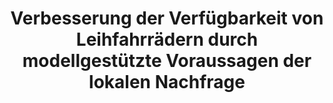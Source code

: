 ---
id: avacitybike
title: "Verbesserung der Verfügbarkeit von Leihfahrrädern durch modellgestützte Voraussagen der lokalen Nachfrage"
title_project: "Verbesserung der Verfügbarkeit von Leihfahrrädern durch modellgestützte Voraussagen der lokalen Nachfrage"
title_short: "Ava-Citybike"
period: "Okt 22 – Sep 23 (12 Monate)" 
round: "1"
lecture2go: "64230"
uhh_url: "https://www.hcl.uni-hamburg.de/ddlitlab/data-literacy-studierendenprojekte/erste-foerderrunde/avacitybike.html"
students: "Sebastian Rühmann, Radmila Khramtseva"
mentor: "Prof. Dr. Janick Edinger"
text: |
    Im Projekt Available Citybikes (Ava-Citybike) wollen wir die Verfügbarkeit von Leihfahrrädern mit Hilfe von künstlicher Intelligenz verbessern. Dafür entwickeln wir ein neuronales Netzwerk, dass die lokale Nachfrage an Leihfahrradstationen prognostiziert. Mit diesem Wissen streben wir mehrere Ziele an. 

    Einerseits geht es uns darum Nutzer:innen zu befähigen Leihfahrräder als zuverlässiges Verkehrsmittel im Alltag zu verwenden. Aufgrund von lokalen Nachfragespitzen sind aktuell Leihfahrräder an einigen Stationen zeitweise nicht verfügbar. Das ist ein großes Problem, da Nutzer:innen alltäglich bei dem Weg zur Arbeit, zur Universität oder zu einem Freizeitevent auf die Verfügbarkeit von Leihfahrrädern angewiesen sind. Deshalb werden wir durch die prognostizierte Nachfrage Nutzer:innen ermöglichen, vorausschauend mit der Verfügbarkeit von Leihfahrrädern zu planen.  

    Andererseits richtet sich unser Angebot an Anbieter von Leihfahrrädern. Diese können die prognostizierte Nachfrage von Leihfahrrädern dafür nutzen Leihfahrräder im Netzwerk der Stationen zu distribuieren. Durch Distribution von Leihfahrrädern können lokale Engpässe an Leihfahrrädern zwischen Stationen ausgeglichen werden. Auch das ist ein wichtiger Faktor, um langfristig die Verfügbarkeit von Leihfahrrädern an allen Stationen zu steigern.

    In diesem Projekt freuen wir uns darauf, interdisziplinär in den Themenfeldern der Mobilität, Informatik und Psychologie zu arbeiten. Dass es für unser Projekt viel Sinn ergibt interdisziplinär zu arbeiten wird deutlich, wenn wir uns folgend den Projektplan anschauen.

    In der ersten Phase des Projekts werden wir die zahlreichen Faktoren, die die Nachfrage von Leihfahrrädern beeinflussen, analysieren und die relevantesten für die Entwicklung unserer Prognose in Betracht ziehen. Beispielhaft zu nennende Faktoren sind Tageszeit, Wetter, lokale Veranstaltungen und Verkehrslage.

    Für die Analyse planen wir drei komplementierende Methoden einzusetzen:
  
    - Es ist davon auszugehen, dass relevante Faktoren in der Vergangenheit auch gute Aussagekraft über die Nachfrage in der Zukunft haben werden. Deswegen planen wir eine statistische Abhängigkeitsanalyse zwischen dem Datensatz der Stadtrad-Nutzung in den letzten 5 Jahren und den anderen Faktoren. Die Abhängigkeitsanalyse bestimmt, wie stark die Korrelation der einzelnen Faktoren auf die Nachfrage von Stadträdern war. In anderen Worten, wie wichtig der jeweilige Faktor für die Nachfrage war. Das ermöglicht uns eine statistische Aussage über relevante Faktoren auch für unsere Prognose zu geben. 
    - Zweitens planen wir Interviews mit Mitarbeiter:innen des regionalen Leihfahrrad-Anbieters Stadtrad zu führen. In den Interviews wollen wir insbesondere herausfinden, welche Methoden und Technologien Stadtrad aktuell bereits einsetzt, um die Verfügbarkeit von Leihfahrrädern zu verbessern. 
    - Drittens planen wir eine Nutzer:innen-Studie durchzuführen. Diese Studie hat das Ziel ein besseres Verständnis über den Nutzungszusammenhang von Leihfahrrädern zu erlangen. Beispielhaft interessiert uns für die Entwicklung einer zuverlässigen Prognose, wie häufig Stadtrad-Nutzer:innen das Angebot nutzen, für welchen Zweck und wie Nutzer:innen den Weg zum Reiseziel planen.

    In der nächsten Phase werden wir das neuronale Netz auf Basis der ausgewählten relevanten Faktoren entwerfen und implementieren. Folgend trainieren wir das neuronale Netz mit Hilfe des Datensatz des Urban Data Hubs. In einem iterativen Prozess optimieren und trainieren wir das neuronale Netz, um schlussendlich bei bestmöglicher Genauigkeit Aussagen über die Nachfrage der Leihfahrräder je Station unter Berücksichtigung der relevanten Faktoren ausgegeben zu bekommen.

    In der abschließenden Phase beschäftigen wir uns mit der Implementation des neuronalen Netzes in einen oder mehrere Use-Case(s). Im Projektzeitraum der nächsten 12 Monate werden wir abwägen welche Implementation umsetzbar, sinnstiftend und zielführend sind. Die Eruierung der drei folgenden Use-Cases ist in dieser Phase fest eingeplant:

    - Bei der Navigation beispielsweise mit Google Maps wird in der vorausschauenden Routenfindung die Prognose der Verfügbarkeit eines Leihfahrrads angezeigt. Auch bei Multi-modalen-Routen - beispielsweise einer Verbindung mit 30-minütiger Bahnfahrt und anschließendem Umsteigen auf ein Leihfahrrad - ist es für Nutzer:innen von großer Relevanz frühzeitig über die Verfügbarkeit von einem Leihfahrrad nach der Bahnfahrt informiert zu sein.
    - Auf einer Stadtkarte von Hamburg können Stadtrad-Mitarbeiter:innen die prognostizierte Nachfrage sehen und durch Distribution die lokale Verfügbarkeit verbessern.
    - Das neuronale Netz wird auf dem Urban Data Hub der Stadt Hamburg als Schnittstelle bereitgestellt und dient als Datenquelle für Implementation in weitere Dienste.

image: "https://www.hcl.uni-hamburg.de/16179316/stadtradt-uhh-ohme-df6238ae0965a9c15e2965c4c80647447f6e13ce.jpg"
image_credit: "UHH/Ohme"
---